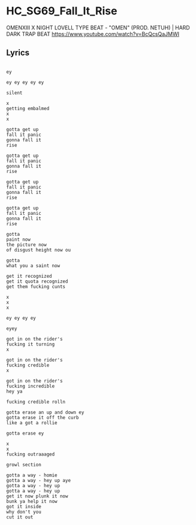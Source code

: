 # HC_SG69_Fall_It_Rise

OMENXIII X NIGHT LOVELL TYPE BEAT - "OMEN" (PROD. NETUH) | HARD DARK TRAP BEAT
https://www.youtube.com/watch?v=BcQcsQaJMWI

## Lyrics

```

ey

ey ey ey ey ey

silent

x
getting embalmed
x
x

gotta get up 
fall it panic
gonna fall it 
rise

gotta get up 
fall it panic
gonna fall it 
rise

gotta get up 
fall it panic
gonna fall it 
rise

gotta get up 
fall it panic
gonna fall it 
rise

gotta
paint now 
the picture now
of disgust height now ou

gotta
what you a saint now

get it recognized
get it quota recognized
get them fucking cunts

x
x
x

ey ey ey ey

eyey

got in on the rider's 
fucking it turning
x

got in on the rider's 
fucking credible
x

got in on the rider's 
fucking incredible 
hey ya

fucking credible rolln

gotta erase an up and down ey
gotta erase it off the curb
like a got a rollie

gotta erase ey

x
x
fucking outraaaged

growl section

gotta a way - homie
gotta a way - hey up aye
gotta a way - hey up
gotta a way - hey up
get it now plunk it now 
bunk ya help it now
got it inside
why don't you
cut it out



```
